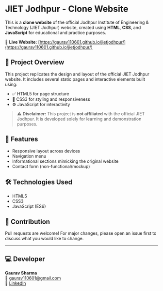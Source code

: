 # JIET Jodhpur - Clone Website

This is a **clone website** of the official Jodhpur Institute of Engineering & Technology (JIET Jodhpur) website, created using **HTML**, **CSS**, and **JavaScript** for educational and practice purposes.

🔗 **Live Website:** [https://gaurav110601.github.io/jietjodhpur/](https://gaurav110601.github.io/jietjodhpur/)

## 📌 Project Overview

This project replicates the design and layout of the official JIET Jodhpur website. It includes several static pages and interactive elements built using:

- ✅ HTML5 for page structure
- 🎨 CSS3 for styling and responsiveness
- ⚙️ JavaScript for interactivity

> ⚠️ **Disclaimer:** This project is **not affiliated** with the official JIET Jodhpur. It is developed solely for learning and demonstration purposes.


## 🚀 Features

- Responsive layout across devices
- Navigation menu
- Informational sections mimicking the original website
- Contact form (non-functional/mockup)

## 🛠️ Technologies Used

- HTML5
- CSS3
- JavaScript (ES6)

## 🤝 Contribution

Pull requests are welcome! For major changes, please open an issue first to discuss what you would like to change.

---

## 💻 Developer

**Gaurav Sharma**  
📧 gaurav110601@gmail.com  
🔗 [LinkedIn](https://www.linkedin.com/in/gaurav110601/)




